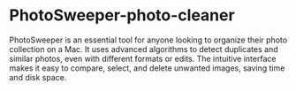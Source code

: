 # PhotoSweeper-photo-cleaner
PhotoSweeper is an essential tool for anyone looking to organize their photo collection on a Mac. It uses advanced algorithms to detect duplicates and similar photos, even with different formats or edits. The intuitive interface makes it easy to compare, select, and delete unwanted images, saving time and disk space.
